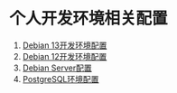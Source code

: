 # 个人开发环境相关配置

1. [Debian 13开发环境配置](./docs/Debian%2013开发环境配置.md)
2. [Debian 12开发环境配置](./docs/Debian%2012开发环境配置.md)
3. [Debian Server配置](./docs/Debian%20Server配置.md)
4. [PostgreSQL环境配置](./docs/PostgreSQL环境配置.md)
